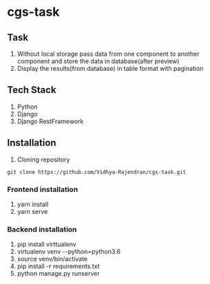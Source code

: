 # cgs-task

## Task 
1. Without local storage pass data from one component to another component and store the data in database(after preview)
2. Display the results(from database) in table format with pagination

## Tech Stack
1. Python
2. Django
3. Django RestFramework

## Installation
1. Cloning repository 
```
git clone https://github.com/Vidhya-Rajendran/cgs-task.git
```
### Frontend installation
 1. yarn install
 2. yarn serve
 
### Backend installation
 1. pip install virttualenv
 2. virtualenv venv --python=python3.6
 3. source venv/bin/activate
 4. pip install -r requirements.txt
 5. python manage.py runserver
 
 

